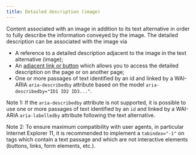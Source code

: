 ```yaml
---
title: Detailed description (image)
---
```


Content associated with an image in addition to its text alternative in order to fully describe the information conveyed by the image. The detailed description can be associated with the image via

- A reference to a detailed description adjacent to the image in the text alternative (image);
- An [adjacent link or button](#adjacent-link-or-button) which allows you to access the detailed description on the page or on another page;
- One or more passages of text identified by an id and linked by a WAI-ARIA `aria-describedby` attribute based on the model `aria-describedby="ID1 ID2 ID3..."`.

Note 1: If the `aria-describedby` attribute is not supported, it is possible to use one or more passages of text identified by an `id` and linked by a WAI-ARIA `aria-labelledby` attribute following the text alternative.

Note 2: To ensure maximum compatibility with user agents, in particular Internet Explorer 11, it is recommended to implement a `tabindex="-1"` on tags which contain a text passage and which are not interactive elements (buttons, links, form elements, etc.).
